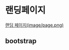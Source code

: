 # 랜딩페이지

[랜딩 페이지(image/page.png)](http://pikcha-landing.s3-website.ap-northeast-2.amazonaws.com/)


## bootstrap
